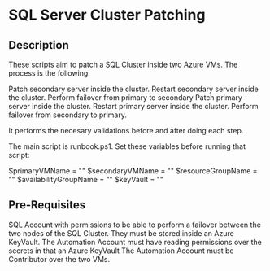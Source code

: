 <h1>SQL Server Cluster Patching</h1>

<h2>Description</h2>
These scripts aim to patch a SQL Cluster inside two Azure VMs. The process is the following:

Patch secondary server inside the cluster.
Restart secondary server inside the cluster.
Perform failover from primary to secondary
Patch primary server inside the cluster.
Restart primary server inside the cluster.
Perform failover from secondary to primary.

It performs the necesary validations before and after doing each step. 

The main script is runbook.ps1. Set these variables before running that script:

$primaryVMName = "" 
$secondaryVMName = "" 
$resourceGroupName = ""
$availabilityGroupName = ""	
$keyVault = ""

<h2>Pre-Requisites</h2>
SQL Account with permissions to be able to perform a failover between the two nodes of the SQL Cluster. They must be stored inside an Azure KeyVault.
The  Automation Account must have reading permissions over the secrets in that  an Azure KeyVault
The Automation Account must be Contributor over the two VMs.